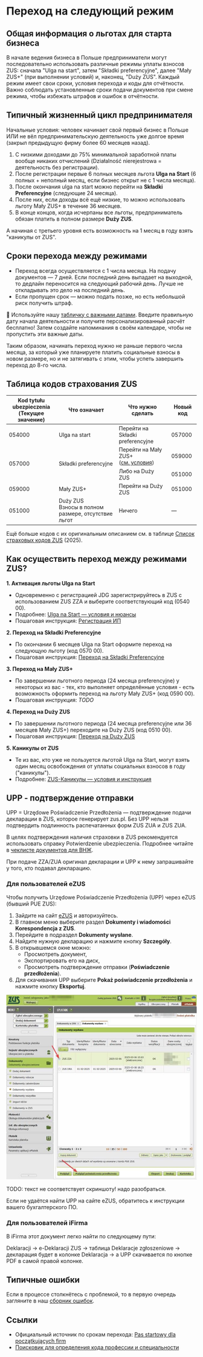 # Переход на следующий режим

## Общая информация о льготах для старта бизнеса

В начале ведения бизнеса в Польше предприниматели могут последовательно использовать различные режимы уплаты взносов ZUS: сначала "Ulga na start", затем "Składki preferencyjne", далее "Mały ZUS+" (при выполнении условий) и, наконец, "Duży ZUS". Каждый режим имеет свои сроки, условия перехода и коды для отчётности. Важно соблюдать установленные сроки подачи документов при смене режима, чтобы избежать штрафов и ошибок в отчётности.

## Типичный жизненный цикл предпринимателя

Начальные условия: человек начинает свой первый бизнес в Польше ИЛИ не вёл предпринимательскую деятельность уже долгое время (закрыл предыдущую фирму более 60 месяцев назад).

1. С низкими доходами до 75% минимальной заработной платы вообще никаких отчислений (Działalność nierejestrowa = деятельность без регистрации).
2. После регистрации первые 6 полных месяцев льгота **Ulga na Start** (6 полных + неполный месяц, если бизнес открыт не с 1 числа месяца).
3. После окончания ulga na start можно перейти на **Składki Preferencyjne** (следующие 24 месяца).
4. После них, если доходы всё ещё низкие, то можно использовать льготу Mały ZUS+ в течение 36 месяцев.
5. В конце концов, когда исчерпаны все льготы, предприниматель обязан платить в полном размере **Duży ZUS**.

А начиная с третьего уровня есть возможность на 1 месяц в году взять "каникулы от ZUS".

## Сроки перехода между режимами

- Переход всегда осуществляется с 1 числа месяца. На подачу документов — 7 дней. Если последний день выпадает на выходной, то дедлайн переносится на следующий рабочий день. Лучше не откладывать это дело на последний день.
- Если пропущен срок — можно подать позже, но есть небольшой риск получить штраф.

📅 Используйте нашу [табличку с важными датами][3]. Введите правильную дату начала деятельности и получите персонализированный расчёт бесплатно! Затем создайте напоминания в своём календаре, чтобы не пропустить эти важные даты.

Таким образом, начинать переход нужно не раньше первого числа месяца, за который уже планируете платить социальные взносы в новом размере, но и не затягивать с этим, чтобы успеть  завершить переход до 8-го числа.

## Таблица кодов страхования ZUS

<table>
  <thead>
    <tr>
      <th>Kod tytułu ubezpieczenia<br/>(Текущее значение)</th>
      <th>Что означает</th>
      <th>Что нужно сделать</th>
      <th>Новый код</th>
    </tr>
  </thead>
  <tbody>
    <tr>
      <td class="border-r">054000</td>
      <td class="border-r">Ulga na start</td>
      <td class="border-r">Перейти на Składki preferencyjne</td>
      <td >057000</td>
    </tr>
    <tr>
      <td rowspan="2" class="border-r">057000</td>
      <td rowspan="2" class="border-r valign-center">Składki preferencyjne</td>
      <td class="border-r">Перейти на Mały ZUS+ <br/>(<a href="https://www.biznes.gov.pl/pl/portal/00284">см. условия</a>)</td>
      <td>059000</td>
    </tr>
    <tr>
      <td class="border-r">Либо на Duży ZUS</td>
      <td>051000</td>
    </tr>
    <tr>
      <td class="border-r">059000</td>
      <td class="border-r">Mały ZUS+</td>
      <td class="border-r">Перейти на Duży ZUS</td>
      <td>051000</td>
    </tr>
    <tr>
      <td class="border-r">051000</td>
      <td class="border-r">Duży ZUS <br/> Взносы в полном размере, отсутствие льгот</td>
      <td class="border-r">Ничего</td>
      <td>—</td>
    </tr>
  </tbody>
</table>

Ещё больше кодов с их оригинальным описанием см. в таблице [Список страховых кодов ZUS](https://docs.google.com/spreadsheets/d/1XPcCJwR_58Lxe6Q1ATDbAGNuTvxJdLIRSt3M663ZS6M/edit?gid=848701444#gid=848701444) (2025).

## Как осуществить переход между режимами ZUS?

**1. Активация льготы Ulga na Start**
- Одновременно с регистрацией JDG зарегистрируйтесь в ZUS с использованием ZUS ZZA и выберите соответствующий код (0540 00).
- Подробнее: [Ulga na Start — условия и нюансы](zus_ulga_na_start.md)
- Пошаговая инструкция: [Регистрация ИП](registration_jdg.md)

**2. Переход на Składki Preferencyjne**

- По окончании 6 месяцев Ulga na Start оформите переход на следующую льготу (код 0570 00).
- Пошаговая инструкция: [Переход на Składki Preferencyjne](zus_obnizone_skladki.md)

**3. Переход на Mały ZUS+**

- По завершении льготного периода (24 месяца preferencyjne) у некоторых из вас - тех, кто выполняет определённые условия - есть возможность оформить переход на льготу Mały ZUS+ (код 0590 00).
- Пошаговая инструкция: _TODO_

**4. Переход на Duży ZUS**

- По завершении льготного периода (24 месяца preferencyjne или 36 месяцев Mały ZUS+) переходите на Duży ZUS (код 0510 00).
- Пошаговая инструкция: [Переход на Duży ZUS](zus_duzy.md)

**5. Каникулы от ZUS**

- Те из вас, кто уже не пользуется льготой Ulga na Start, могут взять один месяц освобождения от уплаты социальных взносов в году ("каникулы").
- Подробнее: [ZUS-Каникулы — условия и инструкция](zus_vacation.md)

## UPP - подтверждение отправки

UPP = Urzędowe Poświadczenie Przedłożenia — подтверждение подачи декларации в ZUS, которое генерирует zus.pl. Без UPP нельзя подтвердить подлинность распечатанных форм ZUS ZUA и ZUS ZUA.

В целях подтверждения наличия страховки в ZUS рекомендуется использовать справку Potwierdzenie ubezpieczenia. Подробнее читайте в [чеклисте документов для ВНЖ][2].

При подаче ZZA/ZUA оригинал декларации и UPP к нему запрашивайте у того, кто подавал декларацию.

### Для пользователей eZUS

Чтобы получить Urzędowe Poświadczenie Przedłożenia (UPP) через eZUS (бывший PUE ZUS):

1. Зайдите на сайт [eZUS](https://www.zus.pl/) и авторизуйтесь.
2. В главном меню выберите раздел **Dokumenty i wiadomości Korespondencja z ZUS**.
3. Перейдите в подраздел **Dokumenty wysłane**.
4. Найдите нужную декларацию и нажмите кнопку **Szczegóły**.
5. В открывшемся окне можно:
    - Просмотреть документ,
    - Экспортировать его на диск,
    - Просмотреть подтверждение отправки (**Poświadczenie przedłożenia**).
6. Для скачивания UPP выберите **Pokaż poświadczenie przedłożenia** и нажмите кнопку **Eksportuj**.

![ZUS ZZA UPP][4]

TODO: текст не соответствует скриншоту! надо разобраться.

Если не удаётся найти UPP на сайте eZUS, обратитесь к инструкции вашего бухгалтерского ПО.

### Для пользователей iFirma

В iFirma этот документ легко найти по следующему пути:

Deklaracji → e-Deklaracji ZUS → таблица Deklaracje zgłoszeniowe → декларация будет в колонке Deklaracja → а UPP скачивается по кнопке PDF в самой правой колонке.

## Типичные ошибки

Если в процессе столкнётесь с проблемой, то в первую очередь загляните в наш [сборник ошибок][1].

## Ссылки

- Официальный источник по срокам перехода: [Pas startowy dla początkujących firm](https://www.gov.pl/web/rozwoj-technologia/pas-startowy-dla-poczatkujacych-firm)
- [Поисковик для определения кода профессии и специальности](https://psz.praca.gov.pl/rynek-pracy/bazy-danych/klasyfikacja-zawodow-i-specjalnosci/wyszukiwarka-opisow-zawodow)

[1]: zus_errors.md
[2]: https://justandrei.github.io/jdg-tools/checklist/#c-zus-insurance-confirmation
[3]: https://docs.google.com/spreadsheets/d/1UGRsxqBA7DoO3wNmzuvD8TxAsqiIv_jhyw38wQfaH10/edit
[4]: images/zus_next_level/ZUS_ZZA_UPP.jpg
